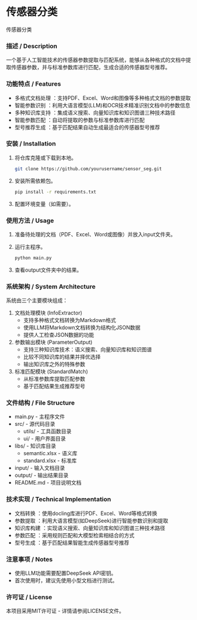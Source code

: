 # 传感器分类
传感器分类

### 描述 / Description
一个基于人工智能技术的传感器参数提取与匹配系统，能够从各种格式的文档中提取传感器参数，并与标准参数库进行匹配，生成合适的传感器型号推荐。 

### 功能特点 / Features
- 多格式文档处理 ：支持PDF、Excel、Word和图像等多种格式文档的参数提取
- 智能参数识别 ：利用大语言模型(LLM)和OCR技术精准识别文档中的参数信息
- 多种知识库支持 ：集成语义搜索、向量知识库和知识图谱三种技术路径
- 智能参数匹配 ：自动将提取的参数与标准参数库进行匹配
- 型号推荐生成 ：基于匹配结果自动生成最适合的传感器型号推荐

### 安装 / Installation
1. 将仓库克隆或下载到本地。
   
   ```bash
   git clone https://github.com/yourusername/sensor_seg.git
    ```
2. 安装所需依赖包。
   
   ```bash
   pip install -r requirements.txt
    ```
3. 配置环境变量（如需要）。

### 使用方法 / Usage
1. 准备待处理的文档（PDF、Excel、Word或图像）并放入input文件夹。
2. 运行主程序。
   
   ```bash
   python main.py
    ```
3. 查看output文件夹中的结果。

### 系统架构 / System Architecture
系统由三个主要模块组成：

1. 文档处理模块 (InfoExtractor)
   - 支持多种格式文档转换为Markdown格式
   - 使用LLM将Markdown文档转换为结构化JSON数据
   - 提供人工检查JSON数据的功能
2. 参数输出模块 (ParameterOutput)
   - 支持三种知识库技术：语义搜索、向量知识库和知识图谱
   - 比较不同知识库的结果并择优选择
   - 输出知识库之外的特殊参数
3. 标准匹配模块 (StandardMatch)
   - 从标准参数库提取匹配参数
   - 基于匹配结果生成推荐型号

### 文件结构 / File Structure
- main.py - 主程序文件
- src/ - 源代码目录
  - utils/ - 工具函数目录
  - ui/ - 用户界面目录
- libs/ - 知识库目录
  - semantic.xlsx - 语义库
  - standard.xlsx - 标准库
- input/ - 输入文档目录
- output/ - 输出结果目录
- README.md - 项目说明文档

### 技术实现 / Technical Implementation
- 文档转换 ：使用docling库进行PDF、Excel、Word等格式转换
- 参数提取 ：利用大语言模型(如DeepSeek)进行智能参数识别和提取
- 知识库构建 ：实现语义搜索、向量知识库和知识图谱三种技术路径
- 参数匹配 ：采用规则匹配和大模型检索相结合的方式
- 型号生成 ：基于匹配结果智能生成传感器型号推荐

### 注意事项 / Notes
- 使用LLM功能需要配置DeepSeek API密钥。
- 首次使用时，建议先使用小型文档进行测试。

### 许可证 / License
本项目采用MIT许可证 - 详情请参阅LICENSE文件。
